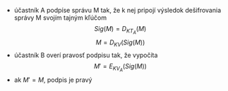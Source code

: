 - účastník A podpíse správu M tak, že k nej pripojí výsledok dešifrovania správy M svojím tajným kľúčom $$Sig(M)=D_{KT_A}(M)$$
$$M = D_{KV}(Sig(M))$$
- účastník B overí pravosť podpisu tak, že vypočíta $$M'=E_{KV_A}(Sig(M))$$
- ak $M'=M$, podpis je pravý